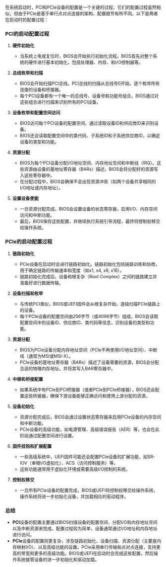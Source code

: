 在系统启动时，PCI和PCIe设备的配置是一个关键的过程，它们的配置过程虽然相似，但由于PCIe是基于串行点对点连接的架构，配置细节有所不同。以下是两者在启动时的配置过程：

### **PCI的启动配置过程**

1. **硬件初始化**
    - 当系统上电或复位时，BIOS会开始执行初始化流程。BIOS首先对整个系统的硬件进行基本初始化，包括处理器、内存、和I/O控制器等。

2. **总线枚举和扫描**
    - BIOS会开始扫描PCI总线。PCI总线的扫描从总线号0开始，逐个枚举所有连接的设备和桥接器。
    - 每个PCI设备都有一个唯一的总线号、设备号和功能号组合。BIOS通过对这些组合进行扫描来识别所有的PCI设备。

3. **设备枚举和配置空间访问**
    - BIOS访问每个PCI设备的配置空间，通过读取设备ID和供应商ID来识别设备。
    - BIOS还会读取配置空间中的类代码、子系统ID和子系统供应商ID，以确定设备的类型和功能。

4. **资源分配**
    - BIOS为每个PCI设备分配I/O地址空间、内存地址空间和中断线（IRQ）。这些资源由设备的基地址寄存器（BARs）描述，BIOS会将分配好的资源写入这些寄存器中。
    - 在分配过程中，BIOS会确保不会出现资源冲突（如两个设备共享相同的I/O地址或内存地址）。

5. **设置设备使能**
    - 一旦资源分配完成，BIOS会设置设备的状态寄存器，启用I/O、内存空间访问和中断功能。
    - 最后，BIOS保存这些配置，并继续执行系统引导流程，最终将控制权移交给操作系统。

### **PCIe的启动配置过程**

1. **链路初始化**
    - PCIe设备在启动时会进行链路初始化。链路初始化包括链路训练和协商，用于确定链路的传输速率和宽度（如x1, x4, x8, x16）。
    - 链路初始化完成后，设备和根复杂（Root Complex）之间的链路建立并准备好进行数据传输。

2. **设备扫描和枚举**
    - 与传统PCI类似，BIOS或UEFI固件会从根复杂开始，逐级扫描PCIe链路上的设备。
    - 每个PCIe设备的配置空间由256字节（或4096字节）组成，BIOS会读取配置空间中的设备ID、供应商ID、类代码等信息，识别设备的类型和功能。

3. **资源分配**
    - BIOS为PCIe设备分配内存地址空间（PCIe不再使用I/O地址空间）、中断线（通常为MSI或MSI-X）。
    - PCIe设备的基地址寄存器（BARs）描述了设备需要的资源，BIOS会分配合适的物理内存地址，并将其写入BAR寄存器中。

4. **中继和桥接配置**
    - 如果系统中有PCIe到PCI桥接器（或者PCIe到PCIe桥接器），BIOS还会配置这些桥接器，确保下游设备能够正确访问和使用上游分配的资源。

5. **设备初始化**
    - 资源分配完成后，BIOS会通过设置状态寄存器来启用PCIe设备的内存空间和中断功能。
    - PCIe设备的高级功能，如电源管理、高级错误报告（AER）等，也会在此阶段通过配置空间进行设置。

6. **固件挂钩和扩展配置**
    - 一些高级系统中，UEFI固件可能还会配置PCIe设备的扩展功能，如SR-IOV（单根I/O虚拟化）、ACS（访问控制服务）等。
    - 这些功能通常用于虚拟化环境或需要高级I/O控制的系统。

7. **控制权移交**
    - 一旦所有PCIe设备的配置完成，BIOS或UEFI将控制权移交给操作系统，操作系统将进一步初始化设备，并加载相应的驱动程序。

### **总结**

- **PCI**设备的配置主要通过BIOS扫描设备的配置空间、分配I/O和内存地址空间以及中断资源来完成。配置过程较为简单，设备通常通过I/O地址和内存地址进行访问。
- **PCIe**设备的配置则更复杂，涉及链路初始化、设备扫描、资源分配（主要是内存映射I/O）、以及高级功能的设置。PCIe采用串行传输和点对点连接，支持更高的带宽和更多的高级功能。BIOS或UEFI在启动时会完成这些配置，然后操作系统接管设备的进一步初始化和驱动加载。